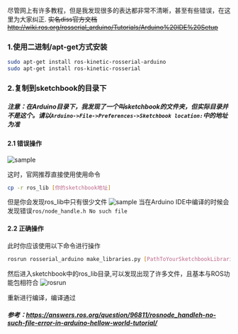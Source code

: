 尽管网上有许多教程，但是我发现很多的表达都非常不清晰，甚至有些错误，在这里为大家纠正.
~~实名diss官方文档<http://wiki.ros.org/rosserial_arduino/Tutorials/Arduino%20IDE%20Setup>~~
### 1.使用二进制/apt-get方式安装
```bash
sudo apt-get install ros-kinetic-rosserial-arduino
sudo apt-get install ros-kinetic-rosserial
```
### 2.复制到sketchbook的目录下
##### 注意：在Arduino目录下，我发现了一个叫sketchbook的文件夹，但实际目录并不是这个。请以`Arduino->File->Preferences->Sketchbook location:`中的地址为准

#### 2.1 错误操作
![sample](https://img-blog.csdn.net/20170715092632102?watermark/2/text/aHR0cDovL2Jsb2cuY3Nkbi5uZXQvZWxpb3Rfc2hhbw==/font/5a6L5L2T/fontsize/400/fill/I0JBQkFCMA==/dissolve/70/gravity/Center)

这时，官网推荐直接使用使用命令
```bash
cp -r ros_lib [你的sketchbook地址]
```

但是你会发现ros_lib中只有很少文件
![sample](https://github.com/lifuguan/Ubuntu-ROS-daily-porblem/blob/master/img/cp_ros_lib.jpg?raw=true)
当在Arduino IDE中编译的时候会发现错误```ros/node_handle.h No such file ```

#### 2.2 正确操作
此时你应该使用以下命令进行操作
```bash 
rosrun rosserial_arduino make_libraries.py [PathToYourSketchbookLibraries]
```
然后进入sketchbook中的ros_lib目录,可以发现出现了许多文件，且基本与ROS功能包相符合
![rosrun](https://github.com/lifuguan/Ubuntu-ROS-daily-porblem/blob/master/img/run_ros_lib.jpg?raw=true)

重新进行编译，编译通过

##### 参考：<https://answers.ros.org/question/96811/rosnode_handleh-no-such-file-error-in-arduino-hellow-world-tutorial/>